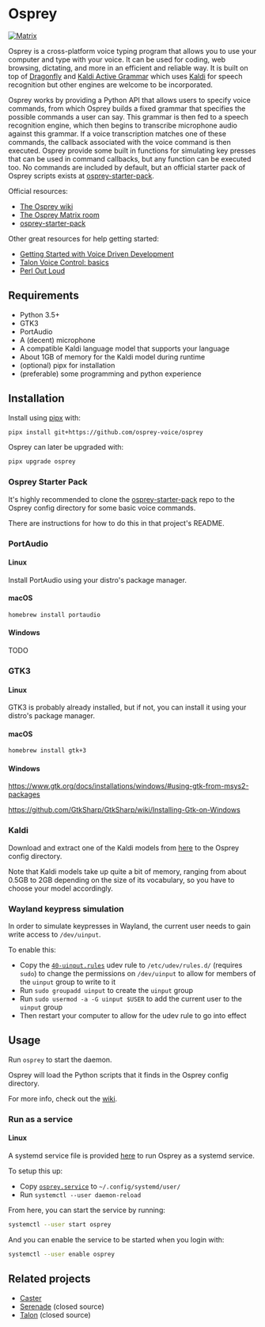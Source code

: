 # Osprey

[![Matrix](https://img.shields.io/badge/matrix-%23osprey-blue.svg)](https://matrix.to/#/#osprey:matrix.org)

Osprey is a cross-platform voice typing program that allows you to use your computer and type with your voice.
It can be used for coding, web browsing, dictating, and more in an efficient and reliable way.
It is built on top of [Dragonfly](https://github.com/dictation-toolbox/dragonfly) and [Kaldi Active Grammar](https://github.com/daanzu/kaldi-active-grammar) which uses [Kaldi](https://github.com/kaldi-asr/kaldi) for speech recognition but other engines are welcome to be incorporated.

Osprey works by providing a Python API that allows users to specify voice commands, from which Osprey builds a fixed grammar that specifies the possible commands a user can say.
This grammar is then fed to a speech recognition engine, which then begins to transcribe microphone audio against this grammar.
If a voice transcription matches one of these commands, the callback associated with the voice command is then executed.
Osprey provide some built in functions for simulating key presses that can be used in command callbacks, but any function can be executed too.
No commands are included by default, but an official starter pack of Osprey scripts exists at [osprey-starter-pack](https://github.com/osprey-voice/osprey-starter-pack).

Official resources:

- [The Osprey wiki](https://github.com/osprey-voice/osprey/wiki)
- [The Osprey Matrix room](https://matrix.to/#/#osprey:matrix.org)
- [osprey-starter-pack](https://github.com/osprey-voice/osprey-starter-pack)

Other great resources for help getting started:

- [Getting Started with Voice Driven Development](https://whalequench.club/blog/2019/09/03/learning-to-speak-code.html)
- [Talon Voice Control: basics](https://www.youtube.com/watch?v=oB5TGMEhQp4&feature=youtu.be)
- [Perl Out Loud](https://www.youtube.com/watch?v=Mz3JeYfBTcY)

## Requirements

- Python 3.5+
- GTK3
- PortAudio
- A (decent) microphone
- A compatible Kaldi language model that supports your language
- About 1GB of memory for the Kaldi model during runtime
- (optional) pipx for installation
- (preferable) some programming and python experience

## Installation

Install using [pipx](https://github.com/pipxproject/pipx) with:

```bash
pipx install git+https://github.com/osprey-voice/osprey
```

Osprey can later be upgraded with:

```bash
pipx upgrade osprey
```

### Osprey Starter Pack

It's highly recommended to clone the [osprey-starter-pack](https://github.com/osprey-voice/osprey-starter-pack) repo to the Osprey config directory for some basic voice commands.

There are instructions for how to do this in that project's README.

### PortAudio

#### Linux

Install PortAudio using your distro's package manager.

#### macOS

```bash
homebrew install portaudio
```

#### Windows

TODO

### GTK3

#### Linux

GTK3 is probably already installed, but if not, you can install it using your distro's package manager.

#### macOS

```bash
homebrew install gtk+3
```

#### Windows

https://www.gtk.org/docs/installations/windows/#using-gtk-from-msys2-packages

https://github.com/GtkSharp/GtkSharp/wiki/Installing-Gtk-on-Windows

### Kaldi

Download and extract one of the Kaldi models from [here](https://github.com/daanzu/kaldi-active-grammar/releases) to the Osprey config directory.

Note that Kaldi models take up quite a bit of memory, ranging from about 0.5GB to 2GB depending on the size of its vocabulary, so you have to choose your model accordingly.

### Wayland keypress simulation

In order to simulate keypresses in Wayland, the current user needs to gain write access to `/dev/uinput`.

To enable this:

- Copy the [`40-uinput.rules`](./40-uinput.rules) udev rule to `/etc/udev/rules.d/` (requires `sudo`) to change the permissions on `/dev/uinput` to allow for members of the `uinput` group to write to it
- Run `sudo groupadd uinput` to create the `uinput` group
- Run `sudo usermod -a -G uinput $USER` to add the current user to the `uinput` group
- Then restart your computer to allow for the udev rule to go into effect

## Usage

Run `osprey` to start the daemon.

Osprey will load the Python scripts that it finds in the Osprey config directory.

For more info, check out the [wiki](https://github.com/osprey-voice/osprey/wiki).

### Run as a service

#### Linux

A systemd service file is provided [here](./osprey.service) to run Osprey as a systemd service.

To setup this up:

- Copy [`osprey.service`](./osprey.service) to `~/.config/systemd/user/`
- Run `systemctl --user daemon-reload`

From here, you can start the service by running:

```bash
systemctl --user start osprey
```

And you can enable the service to be started when you login with:

```bash
systemctl --user enable osprey
```

## Related projects

- [Caster](https://github.com/dictation-toolbox/Caster)
- [Serenade](https://serenade.ai/) (closed source)
- [Talon](https://talonvoice.com/) (closed source)
